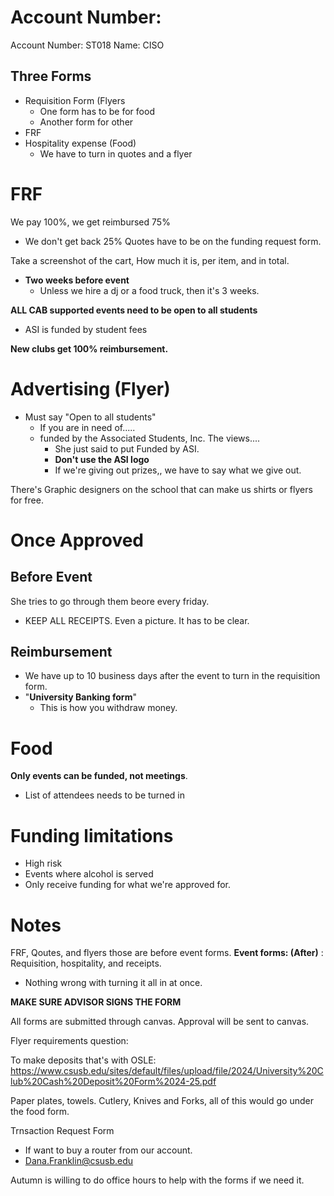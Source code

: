 # Account Number:
Account Number: ST018
Name: CISO

## Three Forms
- Requisition Form (Flyers
	- One form has to be for food
	- Another form for other
- FRF
- Hospitality expense (Food)
	- We have to turn in quotes and a flyer

# FRF
We pay 100%, we get reimbursed 75%
- We don't get back 25%
Quotes have to be on the funding request form.

Take a screenshot of the cart, How much it is, per item, and in total.
- **Two weeks before event**
	- Unless we hire a dj or a food truck, then it's 3 weeks. 

**ALL CAB supported events need to be open to all students**
- ASI is funded by student fees

**New clubs get 100% reimbursement.**

# Advertising (Flyer)
- Must say "Open to all students"
	- If you are in need of.....
	- funded by the Associated Students, Inc. The views....
		- She just said to put Funded by ASI.
		- **Don't use the ASI logo**
		- If we're giving out prizes,, we have to say what we give out.

There's Graphic designers on the school that can make us shirts or flyers for free.


# Once Approved

## Before Event
She tries to go through them beore every friday.
- KEEP ALL RECEIPTS. Even a picture. It has to be clear. 

## Reimbursement
- We have up to 10 business days after the event to turn in the requisition form. 
- "**University Banking form**"
	- This is how you withdraw money.

# Food
**Only events can be funded, not meetings**.
- List of attendees needs to be turned in

# Funding limitations
- High risk
- Events where alcohol is served
- Only receive funding for what we're approved for. 

# Notes
FRF, Qoutes, and flyers those are before event forms.
**Event forms: (After)** : Requisition, hospitality, and receipts. 
- Nothing wrong with turning it all in at once. 

**MAKE SURE ADVISOR SIGNS THE FORM** 

All forms are submitted through canvas. Approval will be sent to canvas. 

Flyer requirements question: 


To make deposits that's with OSLE: https://www.csusb.edu/sites/default/files/upload/file/2024/University%20Club%20Cash%20Deposit%20Form%2024-25.pdf


Paper plates, towels. Cutlery, Knives and Forks, all of this would go under the food form.



Trnsaction Request Form
- If want to buy a router from our account.
- Dana.Franklin@csusb.edu

Autumn is willing to do office hours to help with the forms if we need it. 